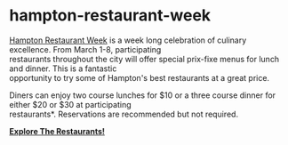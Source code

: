 # hampton-restaurant-week

[Hampton Restaurant Week](http://www.visithampton.com/restaurantweek/) is a week long celebration of culinary excellence. From March 1-8, participating  
restaurants throughout the city will offer special prix-fixe menus for lunch and dinner. This is a fantastic  
opportunity to try some of Hampton's best restaurants at a great price.  

Diners can enjoy two course lunches for $10 or a three course dinner for either $20 or $30 at participating  
restaurants*. Reservations are recommended but not required.  

**[Explore The Restaurants!](http://jonahadkins.github.io/hampton-restaurant-week/)**  
